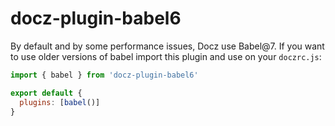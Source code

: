 # docz-plugin-babel6

By default and by some performance issues, Docz use Babel@7. If you want to use older versions of babel import this plugin and use on your `doczrc.js`:

```js
import { babel } from 'docz-plugin-babel6'

export default {
  plugins: [babel()]
}
```
